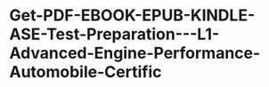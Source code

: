 # Get-PDF-EBOOK-EPUB-KINDLE-ASE-Test-Preparation---L1-Advanced-Engine-Performance-Automobile-Certific